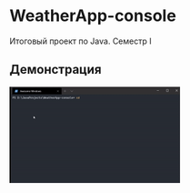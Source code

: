 # WeatherApp-console
 Итоговый проект по Java. Семестр I
 
## Демонстрация

<img src="view/anim.gif" width="300">